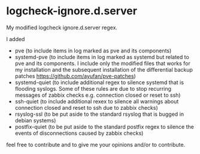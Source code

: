 # logcheck-ignore.d.server

My modified logcheck ignore.d.server regex.

I added
- pve (to include items in log marked as pve and its components)
- systemd-pve (to include items in log marked as systemd but related to pve and its components. I include only the modified files that works for my installation and the subsequent installation of the differential backup patches https://github.com/ayufan/pve-patches)
- systemd-quiet (to include additional regex to silence systemd that is flooding syslogs. Some of these rules are due to stop recurring messages of zabbix checks e.g. connection closed or reset to ssh)
- ssh-quiet (to include additional rexex to silence all warnings about connection closed and reset to ssh due to zabbix checks)
- rsyslog-ssl (to be put aside to the standard rsyslog that is bugged in debian systems)
- postfix-quiet (to be put aside to the standard postfix regex to silence the events of disconnections caused by zabbix checks)

feel free to contribute and to give me your opinions and/or to contribute.

